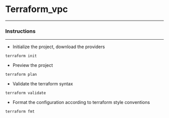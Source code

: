 # Terraform_vpc
-----------

### Instructions
----------
- Initialize the project, download the providers
```
terraform init
```
- Preview the project
```
terraform plan
```
- Validate the terraform syntax
```
terraform validate
```
- Format the configuration according to terraform style conventions
```
terraform fmt
```
